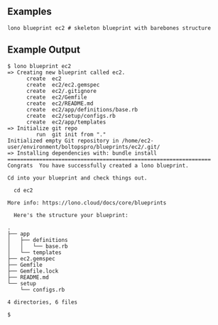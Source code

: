 ## Examples

    lono blueprint ec2 # skeleton blueprint with barebones structure

## Example Output

    $ lono blueprint ec2
    => Creating new blueprint called ec2.
          create  ec2
          create  ec2/ec2.gemspec
          create  ec2/.gitignore
          create  ec2/Gemfile
          create  ec2/README.md
          create  ec2/app/definitions/base.rb
          create  ec2/setup/configs.rb
          create  ec2/app/templates
    => Initialize git repo
             run  git init from "."
    Initialized empty Git repository in /home/ec2-user/environment/boltopspro/blueprints/ec2/.git/
    => Installing dependencies with: bundle install
    ================================================================
    Congrats  You have successfully created a lono blueprint.
        
    Cd into your blueprint and check things out.
        
      cd ec2
        
    More info: https://lono.cloud/docs/core/blueprints
        
      Here's the structure your blueprint:
        
    .
    ├── app
    │   ├── definitions
    │   │   └── base.rb
    │   └── templates
    ├── ec2.gemspec
    ├── Gemfile
    ├── Gemfile.lock
    ├── README.md
    └── setup
        └── configs.rb
        
    4 directories, 6 files
        
    $